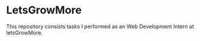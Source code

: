 # LetsGrowMore
This repository consists tasks I performed as an Web Development Intern at letsGrowMore.
